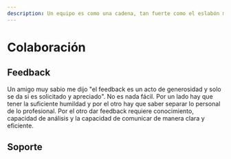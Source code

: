 ```yaml
---
description: Un equipo es como una cadena, tan fuerte como el eslabón más débil
---
```


# Colaboración

## Feedback

Un amigo muy sabio me dijo "el feedback es un acto de generosidad y solo se da si es solicitado y apreciado". No es nada fácil. Por un lado hay que tener la suficiente humildad y por el otro hay que saber separar lo personal de lo profesional. Por el otro dar feedback requiere conocimiento, capacidad de análisis y la capacidad de comunicar de manera clara y eficiente.

## Soporte
